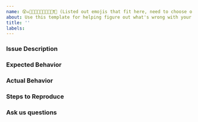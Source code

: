 ```yaml
---
name: 😵☠🐱‍💻👩‍💻💔💢💥❌🚫❗❕ (Listed out emojis that fit here, need to choose one) My Build is Broken
about: Use this template for helping figure out what's wrong with your build.
title: ''
labels:
---
```


<!-- This is a template that helps us provide quicker feedback. Please use any relevant sections and delete anything you don't need. -->

<!--
* Here are some useful links to help you figure out what's wrong.
* Our wiki: https://github.com/microsoft/msbuild/blob/master/documentation/wiki/Home.md
* General Help: https://github.com/microsoft/msbuild/blob/master/documentation/wiki/Something's-wrong-in-my-build.md
* Tips & Tricks: https://github.com/microsoft/msbuild/blob/master/documentation/wiki/MSBuild-Tips-%26-Tricks.md
-->

### Issue Description
<!--
Please include a clear and concise description of the problem.
-->

### Expected Behavior
<!--
* Include what you are trying to do, and the expected output or behavior.
-->

### Actual Behavior
<!--
* Include the actual output or behavior.
-->

### Steps to Reproduce
<!--
Include as much of the following if possible:

* A minimal sample project that reproduces the issue.
* Your zipped project.
* IDE / CLI steps to create the project and reproduce the behaviour.
* Your command line invocation
-->

### Ask us questions
<!--
* We ask that you first browse the above links, as your question may already have been answered.
* Be as detailed as you can with these questions.
-->